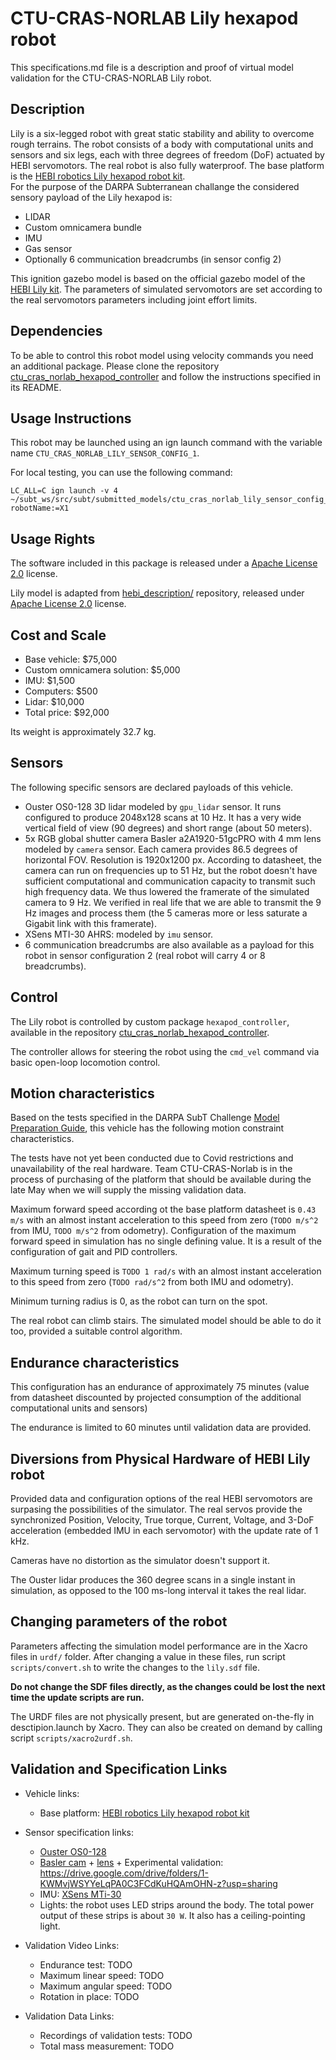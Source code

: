 # CTU-CRAS-NORLAB Lily hexapod robot
This specifications.md file is a description and proof of virtual model validation for the CTU-CRAS-NORLAB Lily robot.

## Description
Lily is a six-legged robot with great static stability and ability to overcome rough terrains. The robot consists of a body with computational units and sensors and six legs, each with three degrees of freedom (DoF) actuated by HEBI servomotors. The real robot is also fully waterproof. The base platform is the [HEBI robotics Lily hexapod robot kit](https://www.hebirobotics.com/robotic-kits).  
For the purpose of the DARPA Subterranean challange the considered sensory payload of the Lily hexapod is:
* LIDAR
* Custom omnicamera bundle
* IMU
* Gas sensor
* Optionally 6 communication breadcrumbs (in sensor config 2)

This ignition gazebo model is based on the official gazebo model of the [HEBI Lily kit](https://github.com/HebiRobotics/hebi_description/tree/cwbollinger/daisy_urdf). The parameters of simulated servomotors are set according to the real servomotors parameters including joint effort limits. 

## Dependencies
To be able to control this robot model using velocity commands you need an additional package. Please clone the repository [ctu_cras_norlab_hexapod_controller](https://github.com/comrob/ctu_cras_norlab_hexapod_controller) and follow the instructions specified in its README.

## Usage Instructions 
This robot may be launched using an ign launch command with the variable name `CTU_CRAS_NORLAB_LILY_SENSOR_CONFIG_1`.

For local testing, you can use the following command:

    LC_ALL=C ign launch -v 4 ~/subt_ws/src/subt/submitted_models/ctu_cras_norlab_lily_sensor_config_1/launch/example.ign robotName:=X1

## Usage Rights
The software included in this package is released under a [Apache License 2.0](LICENSE) license.

Lily model is adapted from [hebi_description/](https://github.com/HebiRobotics/hebi_description.git) repository, released under [Apache License 2.0](LICENSE) license.


## Cost and Scale
* Base vehicle: $75,000
* Custom omnicamera solution: $5,000
* IMU: $1,500
* Computers: $500
* Lidar: $10,000
* Total price: $92,000

Its weight is approximately 32.7 kg.

## Sensors
The following specific sensors are declared payloads of this vehicle.

* Ouster OS0-128 3D lidar modeled by `gpu_lidar` sensor. It runs configured to produce 2048x128 scans at 10 Hz. It has a very wide vertical field of view (90 degrees) and short range (about 50 meters).
* 5x RGB global shutter camera Basler a2A1920-51gcPRO with 4 mm lens modeled by `camera` sensor. Each camera provides 86.5 degrees of horizontal FOV. Resolution is 1920x1200 px. According to datasheet, the camera can run on frequencies up to 51 Hz, but the robot doesn't have sufficient computational and communication capacity to transmit such high frequency data. We thus lowered the framerate of the simulated camera to 9 Hz. We verified in real life that we are able to transmit the 9 Hz images and process them (the 5 cameras more or less saturate a Gigabit link with this framerate).
* XSens MTI-30 AHRS: modeled by `imu` sensor.
* 6 communication breadcrumbs are also available as a payload for this robot in sensor configuration 2 (real robot will carry 4 or 8 breadcrumbs).

## Control
The Lily robot is controlled by custom package `hexapod_controller`, available in the repository [ctu_cras_norlab_hexapod_controller](https://github.com/comrob/ctu_cras_norlab_hexapod_controller).

The controller allows for steering the robot using the `cmd_vel` command via basic open-loop locomotion control.


## Motion characteristics
Based on the tests specified in the DARPA SubT Challenge 
[Model Preparation Guide](https://www.subtchallenge.com/resources/Simulation_Model_Preparation_Guide.pdf),
this vehicle has the following motion constraint characteristics.

The tests have not yet been conducted due to Covid restrictions and unavailability of the real hardware.
Team CTU-CRAS-Norlab is in the process of purchasing of the platform that should be available during the late May when we will supply the missing validation data.

Maximum forward speed according ot the base platform datasheet is `0.43 m/s` with an almost instant acceleration to this speed from zero
(`TODO m/s^2` from IMU, `TODO m/s^2` from odometry).
Configuration of the maximum forward speed in simulation has no single defining value. It is a
result of the configuration of gait and PID controllers. 

Maximum turning speed is `TODO 1 rad/s` with an almost instant acceleration to this speed from zero
(`TODO rad/s^2` from both IMU and odometry).

Minimum turning radius is 0, as the robot can turn on the spot.

The real robot can climb stairs. The simulated model should be able to do it too, provided a suitable
control algorithm.

## Endurance characteristics
This configuration has an endurance of approximately 75 minutes (value from datasheet discounted by projected consumption of the additional computational units and sensors)

The endurance is limited to 60 minutes until validation data are provided.

## Diversions from Physical Hardware of HEBI Lily robot
Provided data and configuration options of the real HEBI servomotors are surpasing the possibilities of the simulator.
The real servos provide the synchronized Position, Velocity, True torque, Current, Voltage, and 3-DoF acceleration (embedded IMU in each servomotor) with the update rate of 1 kHz.

Cameras have no distortion as the simulator doesn't support it.

The Ouster lidar produces the 360 degree scans in a single instant in simulation, as opposed to the 100 ms-long interval it takes the real lidar.

## Changing parameters of the robot
Parameters affecting the simulation model performance are in the Xacro files in `urdf/` folder. 
After changing a value in these files, run script `scripts/convert.sh` to write the
changes to the `lily.sdf` file. 

__Do not change the SDF files directly, as the changes could be lost the next time the update scripts are run.__

The URDF files are not physically present, but are generated on-the-fly in desctipion.launch by Xacro.
They can also be created on demand by calling script `scripts/xacro2urdf.sh`.

## Validation and Specification Links
* Vehicle links:
  * Base platform: [HEBI robotics Lily hexapod robot kit](https://www.hebirobotics.com/robotic-kits)

* Sensor specification links:
  * [Ouster OS0-128](https://ouster.com/products/os0-lidar-sensor/)
  * [Basler cam](https://www.baslerweb.com/en/products/cameras/area-scan-cameras/ace2/a2a1920-51gcpro/) + [lens](https://www.baslerweb.com/en/products/vision-components/lenses/basler-lens-c125-0418-5m-p-f4mm/) + Experimental validation: https://drive.google.com/drive/folders/1-KWMvjWSYYeLqPA0C3FCdKuHQAmOHN-z?usp=sharing
  * IMU: [XSens MTi-30](https://www.mouser.com/datasheet/2/693/mti-series-1358510.pdf)
  * Lights: the robot uses LED strips around the body. The total power output of these strips is about `30 W`. It also has a ceiling-pointing light.

* Validation Video Links:
  * Endurance test: TODO
  * Maximum linear speed: TODO
  * Maximum angular speed: TODO
  * Rotation in place: TODO
  
* Validation Data Links:
  * Recordings of validation tests: TODO
  * Total mass measurement: TODO


